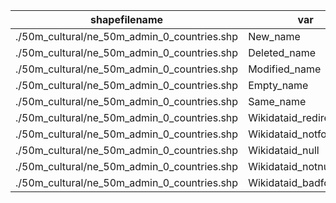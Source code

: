 shapefilename                                |  var                     |  value
---------------------------------------------|--------------------------|-------
./50m_cultural/ne_50m_admin_0_countries.shp  |  New_name                |  356
./50m_cultural/ne_50m_admin_0_countries.shp  |  Deleted_name            |  0
./50m_cultural/ne_50m_admin_0_countries.shp  |  Modified_name           |  19
./50m_cultural/ne_50m_admin_0_countries.shp  |  Empty_name              |  4
./50m_cultural/ne_50m_admin_0_countries.shp  |  Same_name               |  4682
./50m_cultural/ne_50m_admin_0_countries.shp  |  Wikidataid_redirected   |  0
./50m_cultural/ne_50m_admin_0_countries.shp  |  Wikidataid_notfound     |  0
./50m_cultural/ne_50m_admin_0_countries.shp  |  Wikidataid_null         |  0
./50m_cultural/ne_50m_admin_0_countries.shp  |  Wikidataid_notnull      |  241
./50m_cultural/ne_50m_admin_0_countries.shp  |  Wikidataid_badformated  |  0
